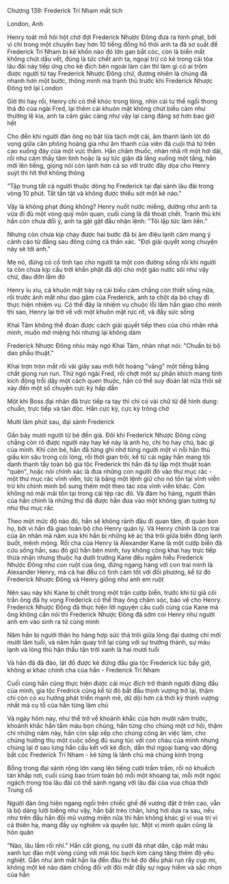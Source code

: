 




Chương 139: Frederick Trí Nham mất tích

London, Anh

Henry toát mồ hôi hột chờ đợi Frederick Nhược Đông đưa ra hình phạt, bởi vì chỉ trong một chuyến bay hơn 10 tiếng đồng hồ thôi anh ta đã sơ suất để Frederick Trí Nham bị kẻ khốn nào đó lớn gan bắt cóc, còn là biến mất không chút dấu vết, đúng là tức chết anh ta, ngoại trừ có kẻ trong cái tòa lâu đài này tiếp ứng cho kẻ địch bên ngoài làm càn thì làm gì có ai trộm được người từ tay Frederick Nhược Đông chứ, đương nhiên là chúng đã nhanh hơn một bước, thông minh mà tranh thủ trước khi Frederick Nhược Đông trở lại London

Giờ thì hay rồi, Henry chỉ có thể khóc trong lòng, nhìn cái tư thế ngồi thong thả đó của ngài Fred, lại thêm cái khuôn mặt không chút biểu cảm như thường lệ kia, anh ta cảm giác càng như vậy lại càng đáng sợ hơn bao giờ hết

Cho đến khi người đàn ông nọ bật lửa tách một cái, âm thanh lảnh lót đó vọng giữa căn phòng hoàng gia như âm thanh của viên đá cuội thả từ trên cao xuống đáy của một vực thẳm. Hắn châm thuốc, nhàn nhã rít một hơi dài, rồi như cảm thấy tâm tình hoặc là sự tức giận đã lắng xuống một tầng, hắn mới lên tiếng, giọng nói còn lạnh hơn cả so với trước đây dọa cho Henry suýt thì hít thở không thông

"Tập trung tất cả người thuộc dòng họ Frederick tại đại sảnh lâu đài trong vòng 10 phút. Tất tần tật và không được thiếu sót một kẻ nào."


Vậy là không phạt đúng không? Henry nuốt nước miếng, dường như anh ta vừa đi đủ một vòng quỷ môn quan, cuối cùng là đã thoát chết. Tranh thủ khi hắn còn chưa đổi ý, anh ta gật gật đầu nhận lệnh: "Tôi lập tức làm liền."

Nhưng còn chưa kịp chạy được hai bước đã bị âm điệu lạnh căm mang ý cảnh cáo từ đằng sau đông cứng cả thân xác. "Đợi giải quyết xong chuyện này sẽ tới anh."

Mẹ nó, đừng có cố tình tạo cho người ta một con đường sống rồi khi người ta còn chưa kịp cầu trời khấn phật đã dội cho một gáo nước sôi như vậy chứ, đau đớn lắm đó

Henry ỉu xìu, cả khuôn mặt bày ra cái biểu cảm chẳng còn thiết sống nữa, rồi trước ánh mắt như dao găm của Frederick, anh ta chột dạ bỏ chạy đi thực hiện nhiệm vụ. Có thể đây là nhiệm vụ chuộc lỗi lầm hắn giao cho mình thì sao, Henry lại trở về với một khuôn mặt rực rỡ, và đầy sức sống

Khai Tâm không thể đoán được cách giải quyết tiếp theo của chủ nhân nhà mình, muốn mở miệng hỏi nhưng lại không dám

Frederick Nhược Đông nhíu mày ngó Khai Tâm, nhàn nhạt nói: "Chuẩn bị bộ dao phẫu thuật."

Khai trợn tròn mắt rồi vài giây sau mới hốt hoảng "vâng" một tiếng bằng chất giọng run run. Thử ngó ngài Fred, rồi chợt một sự phấn khích mang tính kích động trỗi dậy một cách quen thuộc, hắn có thể suy đoán lát nữa thôi sẽ xảy đến một số chuyện cực kỳ hấp dẫn


Một khi Boss đại nhân đã trực tiếp ra tay thì chỉ có vài chữ từ để hình dung: chuẩn, trực tiếp và tàn độc. Hắn cực kỳ, cực kỳ trông chờ

Mười lăm phút sau, đại sảnh Frederick

Gần bảy mươi người từ bé đến già. Đôi khi Frederick Nhược Đông cũng chẳng còn rõ được người này hay kẻ này là anh họ, chị họ hay chú, bác gì của mình. Khi còn bé, hắn đã từng ghi nhớ từng người một vì nỗi hận thù giấu kín sâu trong cõi lòng, rồi thời gian trôi, kể từ cái ngày hắn mang tội danh thanh tẩy toàn bộ gia tộc Frederick thì hắn đã tự lập một thuật toán "quên", hoặc nói chính xác là đưa những con người đó vào thư mục rác - một thư mục rác vĩnh viễn, tức là bằng một lệnh giữ cho nó tồn tại vĩnh viễn trừ khi chính mình bổ sung thêm một theo tác xóa vĩnh viễn khác. Còn không nó mãi mãi tồn tại trong cái tệp rác đó. Và đám họ hàng, người thân của hắn chính là những thứ đã được hắn đưa vào một không gian tương tự như thư mục rác

Theo một mức độ nào đó, hắn sẽ không rảnh đâu đi quan tâm, đi quản bọn họ, bởi vì hắn đã giao toàn bộ cho Henry quản lý. Và Henry chính là con trai của ân nhân mà năm xưa khi hắn bị những kẻ ác thả trôi giữa biển đông lạnh buốt, mênh mông. Rồi cha của Henry là Alexander Kane là một cướp biển đã cứu sống hắn, sau đó giữ hắn bên mình, tuy không công khai hay trực tiếp thừa nhận nhưng thuộc hạ dưới trướng Kane đều ngầm hiểu Frederick Nhược Đông như con ruột của ông, đứng ngang hàng với con trai mình là Alexander Henry, mà cả hai đều có tình cảm tốt với đối phương, kể từ đó Frederick Nhược Đông và Henry giống như anh em ruột

Nên sau này khi Kane bị chết trong một trận cướp biển, trước khi từ giã cõi trần ông đã hy vọng Frederick có thể thay ông chăm sóc, bảo vệ cho Henry. Frederick Nhược Đông đã thực hiện lời nguyện cầu cuối cùng của Kane mà ông không cần nói thì Frederick Nhược Đông đã sớm coi Henry như người anh em vào sinh ra tử cùng mình

Năm hắn bị người thân họ hàng hợp sức thả trôi giữa lòng đại dương chỉ mới mười lăm tuổi, và năm hắn quay trở lại cùng với sự trưởng thành, sự máu lạnh và lòng thù hận thấu tận trời xanh là hai mươi tuổi

Và hắn đã đả đảo, lật đổ được kẻ đứng đầu gia tộc Frederick lúc bấy giờ, không ai khác chính cha của hắn - Frederick Trí Nham


Cuối cùng hắn cũng thực hiện được cái mục đích trở thành người đứng đầu của mình, gia tộc Fredrick cũng kể từ đó bắt đầu thịnh vượng trở lại, thậm chí còn có xu hướng phát triển mạnh mẽ, dữ dội hơn cả thời kỳ thịnh vượng nhất mà cụ tổ của hắn từng làm chủ

Và ngày hôm nay, như thể trở về khoảnh khắc của hơn mười năm trước, khoảnh khắc hắn tắm máu bọn chúng, hắn từng cho chúng một cơ hội, thậm chí những năm này, hắn còn sắp xếp cho chúng công ăn việc làm, cho chúng hưởng thụ một cuộc sống đủ sung túc với con cháu của mình nhưng chúng lại ở sau lưng hắn cấu kết với kẻ địch, dẫn thứ ngoại bang vào động bắt cóc Frederick Trí Nham - kẻ từng là lãnh chủ mà chúng kính trọng

Bỗng trong đại sảnh rộng lớn vang lên tiếng cười trầm trầm, rồi nó khuếch tán khắp nơi, cuối cùng bao trùm toàn bộ mỗi một khoang tai, mỗi một ngóc ngách trong tòa lâu đài có thể sánh ngang với lâu đài của vua chúa thời Trung cổ

Người đàn ông hiên ngang ngồi trên chiếc ghế đế vương đặt ở trên cao, vẫn là bộ dáng lười biếng như vậy, hắn bắt tréo chân, lưng hơi dựa ra sau, nếu như trên đầu hắn đội mũ vương miện nữa thì hắn không khác gì vị vua trị vì cả thiên hạ, mang đầy uy nghiêm và quyền lực. Một vị minh quân cũng là hôn quân

"Nào, lâu lắm rồi nhỉ." Hắn cất giọng, nụ cười đã nhạt dần, cặp mắt màu xanh lục đảo một vòng cùng với mái tóc bạch kim càng tăng thêm độ yêu nghiệt. Gần như ánh mắt hắn lia đến đâu thì kẻ đó đều phải run rẩy cụp mi, không một kẻ nào dám chống đối với đôi mắt đầy sự nguy hiểm và sắc nhọn của hắn




